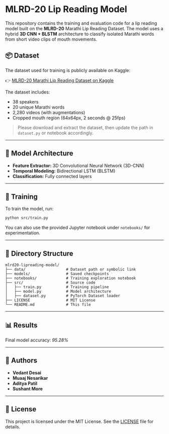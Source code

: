 # MLRD-20 Lip Reading Model

This repository contains the training and evaluation code for a lip reading model built on the **MLRD-20** Marathi Lip Reading Dataset. The model uses a hybrid **3D CNN + BLSTM** architecture to classify isolated Marathi words from short video clips of mouth movements.

## 📦 Dataset

The dataset used for training is publicly available on Kaggle:

👉 [MLRD-20 Marathi Lip Reading Dataset on Kaggle](https://www.kaggle.com/datasets/desaivedantanil/mlrd-20)

The dataset includes:

* 38 speakers
* 20 unique Marathi words
* 2,280 videos (with augmentations)
* Cropped mouth region (64x64px, 2 seconds @ 25fps)

> Please download and extract the dataset, then update the path in `dataset.py` or notebook accordingly.

---

## 🧠 Model Architecture

* **Feature Extractor:** 3D Convolutional Neural Network (3D-CNN)
* **Temporal Modeling:** Bidirectional LSTM (BLSTM)
* **Classification:** Fully connected layers

---

## 🚀 Training

To train the model, run:

```bash
python src/train.py
```

You can also use the provided Jupyter notebook under `notebooks/` for experimentation.

---

## 📁 Directory Structure

```
mlrd20-lipreading-model/
├── data/                  # Dataset path or symbolic link
├── models/                # Saved checkpoints
├── notebooks/             # Training exploration notebook
├── src/                   # Source code
│   ├── train.py           # Training pipeline
│   ├── model.py           # Model architecture
│   ├── dataset.py         # PyTorch Dataset loader
├── LICENSE                # MIT License
└── README.md              # This file
```

---

## 📊 Results

Final model accuracy: *95.28%*

---

## 👥 Authors

* **Vedant Desai**
* **Muaaj Nesarikar**
* **Aditya Patil**
* **Sushant More**

---

## 📄 License

This project is licensed under the MIT License. See the [LICENSE](LICENSE) file for details.
